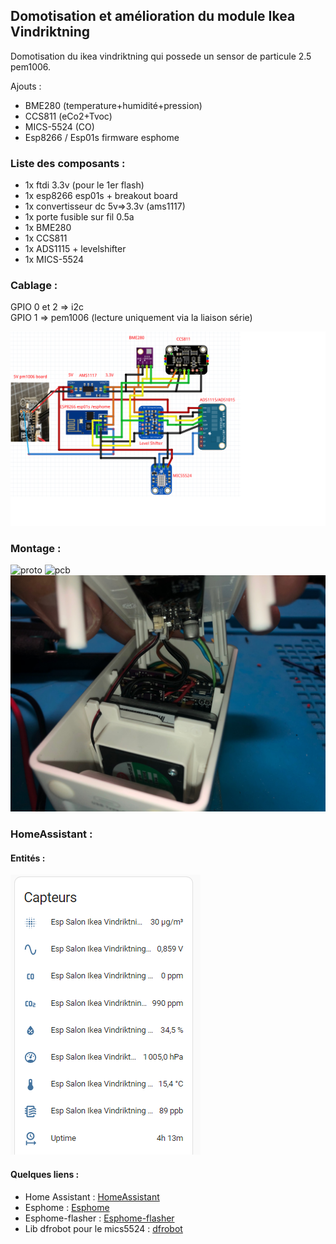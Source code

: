 ## Domotisation et amélioration du module Ikea Vindriktning

Domotisation du ikea vindriktning qui possede un sensor de particule 2.5 pem1006.  

Ajouts :
 - BME280 (temperature+humidité+pression)
 - CCS811 (eCo2+Tvoc)
 - MICS-5524 (CO)
 - Esp8266 / Esp01s firmware esphome

### Liste des composants :

- 1x ftdi 3.3v (pour le 1er flash)
- 1x esp8266 esp01s + breakout board
- 1x convertisseur dc 5v=>3.3v (ams1117)
- 1x porte fusible sur fil 0.5a
- 1x BME280
- 1x CCS811
- 1x ADS1115 + levelshifter
- 1x MICS-5524
### Cablage :

GPIO 0 et 2 => i2c  
GPIO 1 => pem1006 (lecture uniquement via la liaison série)

![links](https://github.com/NicoDupont/esp_ikea_vindriktning/blob/main/img/shema.png?raw=true)

### Montage :

![proto](https://github.com/NicoDupont/esp_ikea_vindriktning/blob/main/img/pcbproto.jpg?raw=true)
![pcb](https://github.com/NicoDupont/esp_ikea_vindriktning/blob/main/img/pcbfinal.jpg?raw=true)
![integration](https://github.com/NicoDupont/esp_ikea_vindriktning/blob/main/img/pcbintegre.jpg?raw=true)


### HomeAssistant :

#### Entités :

![links](https://github.com/NicoDupont/esp_ikea_vindriktning/blob/main/img/entite.png?raw=true)

#### Quelques liens :
- Home Assistant : [HomeAssistant](https://www.home-assistant.io/) 
- Esphome : [Esphome](https://esphome.io/index.html) 
- Esphome-flasher : [Esphome-flasher](https://github.com/esphome/esphome-flasher/releases)
- Lib dfrobot pour le mics5524 : [dfrobot](https://wiki.dfrobot.com/Fermion__MEMS_Gas_Sensor___MiCS-5524_SKU_SEN0440)
    






